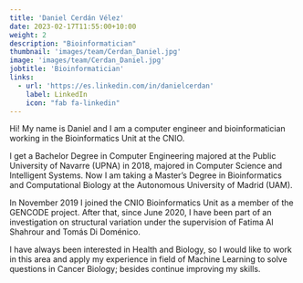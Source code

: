 ```yaml
---
title: 'Daniel Cerdán Vélez'
date: 2023-02-17T11:55:00+10:00
weight: 2
description: "Bioinformatician"
thumbnail: 'images/team/Cerdan_Daniel.jpg'
image: 'images/team/Cerdan_Daniel.jpg'
jobtitle: 'Bioinformatician'
links:
  - url: 'https://es.linkedin.com/in/danielcerdan'
    label: LinkedIn
    icon: "fab fa-linkedin"
---
```


Hi! My name is Daniel and I am a computer engineer and bioinformatician working in the Bioinformatics Unit at the CNIO.

I get a Bachelor Degree in Computer Engineering majored at the Public University of Navarre (UPNA) in 2018, majored in Computer Science and Intelligent Systems. Now I am taking a Master’s Degree in Bioinformatics and Computational Biology at the Autonomous University of Madrid (UAM).

In November 2019 I joined the CNIO Bioinformatics Unit as a member of the GENCODE project. After that, since June 2020, I have been part of an investigation on structural variation under the supervision of Fatima Al Shahrour and Tomás Di Doménico.

I have always been interested in Health and Biology, so I would like to work in this area and apply my experience in field of Machine Learning to solve questions in Cancer Biology; besides continue improving my skills.
